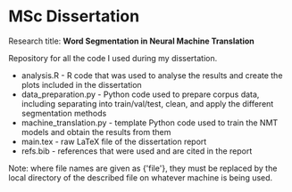# MSc Dissertation
Research title: **Word Segmentation in Neural Machine Translation**

Repository for all the code I used during my dissertation.

* analysis.R - R code that was used to analyse the results and create the plots included in the dissertation
* data_preparation.py - Python code used to prepare corpus data, including separating into train/val/test, clean, and apply the different segmentation methods
* machine_translation.py - template Python code used to train the NMT models and obtain the results from them
* main.tex - raw LaTeX file of the dissertation report
* refs.bib - references that were used and are cited in the report


Note: where file names are given as {'file'}, they must be replaced by the local directory of the described file on whatever machine is being used.
